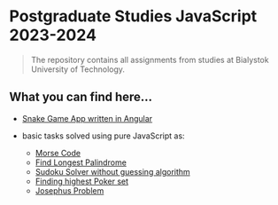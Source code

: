 # Postgraduate Studies JavaScript 2023-2024

> The repository contains all assignments from studies at Bialystok University of Technology.

## What you can find here...

- [Snake Game App written in Angular](https://github.com/owsiej/js-studies/tree/main/Angular/snake_exam)
- basic tasks solved using pure JavaScript as:

  - [Morse Code](https://github.com/owsiej/js-studies/blob/main/JavaScript_ps/sem%20II/2024-03-23/homework/morse_code.js)
  - [Find Longest Palindrome](https://github.com/owsiej/js-studies/blob/main/JavaScript_ps/sem%20II/2024-03-23/homework/longest_palindrome.js)
  - [Sudoku Solver without guessing algorithm](https://github.com/owsiej/js-studies/tree/main/JavaScript_ps/sem%20I/exam/3)
  - [Finding highest Poker set](https://github.com/owsiej/js-studies/tree/main/JavaScript_ps/sem%20I/exam/2)
  - [Josephus Problem](https://github.com/owsiej/js-studies/tree/main/JavaScript_ps/sem%20I/exam/2)
